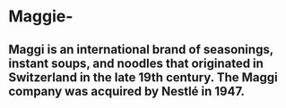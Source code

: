 # Maggie-
## Maggi is an international brand of seasonings, instant soups, and noodles that originated in Switzerland in the late 19th century. The Maggi company was acquired by Nestlé in 1947.